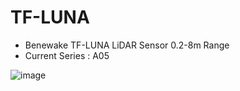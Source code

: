 # TF-LUNA
- Benewake TF-LUNA LiDAR Sensor 0.2-8m Range
- Current Series : A05

![image](https://github.com/microrobotics/TF-LUNA/assets/4562957/f6b3e0fe-e978-428c-8324-8d5180243c49)

